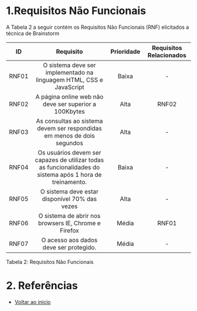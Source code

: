 # 1.Requisitos Não Funcionais

A Tabela 2 a seguir contém os Requisitos Não Funcionais (RNF) elicitados a técnica de Brainstorm

| ID   |                                                      Requisito                                                     | Prioridade | Requisitos Relacionados |
| :--: | :----------------------------------------------------------------------------------------------------------------: | :--------: | :-------: |
| RNF01 |                O sistema deve ser implementado na linguagem HTML, CSS e JavaScript                                                             |  Baixa     |    -      |
| RNF02 |                A página online web não deve ser superior a 100Kbytes                                                                           |  Alta      |      RNF02    |
| RNF03 |                As consultas ao sistema devem ser respondidas em menos de dois segundos                                                         |  Alta      |     -     |
| RNF04 |                Os usuários devem ser capazes de utilizar todas as funcionalidades do sistema após 1 hora de treinamento.                       |  Baixa     |      -    |
| RNF05 |                O sistema deve estar disponível 70% das vezes                                                                                   |  Alta      |      -    |
| RNF06 |                O sistema de abrir nos browsers IE, Chrome e Firefox                                                                            |  Média     |     RNF01     |
| RNF07 |                O acesso aos dados deve ser protegido.                                                                                          |  Média     |     -     |

Tabela 2: Requisitos Não Funcionais

# 2. Referências

- [Voltar ao inicio](https://github.com/majulleal/swap-nutri/blob/main/README.md) 
